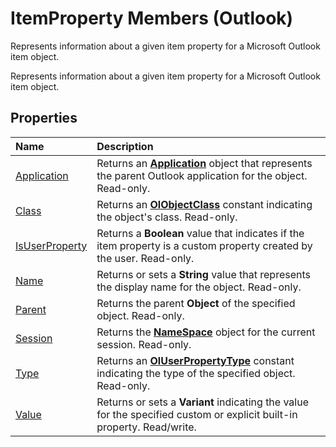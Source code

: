 
# ItemProperty Members (Outlook)
Represents information about a given item property for a Microsoft Outlook item object.

Represents information about a given item property for a Microsoft Outlook item object.


## Properties



|**Name**|**Description**|
|:-----|:-----|
|[Application](4aff7ec9-14df-2ff3-7fd4-a8ab1ddac4ca.md)|Returns an  **[Application](797003e7-ecd1-eccb-eaaf-32d6ddde8348.md)** object that represents the parent Outlook application for the object. Read-only.|
|[Class](ceb37756-d7e4-fd27-372b-996669b8afa9.md)|Returns an  **[OlObjectClass](33d724b3-df3c-2a7f-a80f-93b66d96f588.md)** constant indicating the object's class. Read-only.|
|[IsUserProperty](6787380b-fe85-22d9-b95b-2b356bf84a21.md)|Returns a  **Boolean** value that indicates if the item property is a custom property created by the user. Read-only.|
|[Name](f436386d-aa03-ab38-8ae1-1df0087f7495.md)|Returns or sets a  **String** value that represents the display name for the object. Read-only.|
|[Parent](7be24e63-3e5f-4ed9-a668-380077351636.md)|Returns the parent  **Object** of the specified object. Read-only.|
|[Session](f33cfcd0-f86b-d0cd-7d35-a21644bc5c42.md)|Returns the  **[NameSpace](f0dcaa19-07f5-5d42-a3bf-2e42b7885644.md)** object for the current session. Read-only.|
|[Type](12129828-ad07-08b9-9b32-d8b19aba7b6e.md)|Returns an  **[OlUserPropertyType](24a4517a-3e6c-67be-33a3-fc9c2fb3f1d1.md)** constant indicating the type of the specified object. Read-only.|
|[Value](81144bd5-15d5-a233-6001-f8c80392850f.md)|Returns or sets a  **Variant** indicating the value for the specified custom or explicit built-in property. Read/write.|
